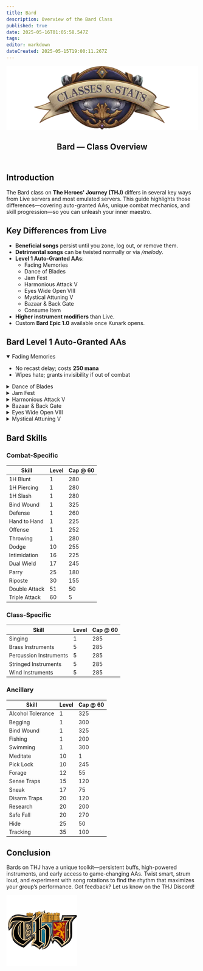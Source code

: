 ```yaml
---
title: Bard
description: Overview of the Bard Class
published: true
date: 2025-05-16T01:05:58.547Z
tags: 
editor: markdown
dateCreated: 2025-05-15T19:00:11.267Z
---
```


<article class="class-wrapper">
  <header class="hero-card">
    <img src="/classes-and-abilities/statsandclasses.webp" alt="Bard Class Banner" class="hero-banner">
    <h1>Bard — Class Overview</h1>
  </header>
  <section class="intro">
    <h2>Introduction</h2>
    <p>The Bard class on <strong>The Heroes' Journey (THJ)</strong> differs in several key ways from Live servers and most emulated servers. This guide highlights those differences—covering auto-granted AAs, unique combat mechanics, and skill progression—so you can unleash your inner maestro.</p>
  </section>
  <section class="differences">
    <h2>Key Differences from Live</h2>
    <ul>
      <li><strong>Beneficial songs</strong> persist until you zone, log out, or remove them.</li>
      <li><strong>Detrimental songs</strong> can be twisted normally or via <em>/melody</em>.</li>
      <li><strong>Level 1 Auto-Granted AAs</strong>:
        <ul class="pill-list">
          <li>Fading Memories</li><li>Dance of Blades</li><li>Jam Fest</li>
          <li>Harmonious Attack V</li><li>Eyes Wide Open VIII</li>
          <li>Mystical Attuning V</li><li>Bazaar & Back Gate</li><li>Consume Item</li>
        </ul>
      </li>
      <li><strong>Higher instrument modifiers</strong> than Live.</li>
      <li>Custom <strong>Bard Epic 1.0</strong> available once Kunark opens.</li>
    </ul>
  </section>
  <section class="abilities">
    <h2>Bard Level 1 Auto-Granted AAs</h2>
    <details open><summary>Fading Memories</summary>
      <ul>
        <li>No recast delay; costs <strong>250 mana</strong></li>
        <li>Wipes hate; grants invisibility if out of combat</li>
      </ul>
    </details>
    <details><summary>Dance of Blades</summary>
      <ul>
        <li><strong>17-minute</strong> cooldown</li>
        <li>Boosts max swings per round &amp; procs <em>Bladewhirl</em> (percussion-mod)</li>
      </ul>
    </details>
    <details><summary>Jam Fest</summary>
      <ul>
        <li>Sings songs as if you were a higher <em>apparent</em> level (no level skipping)</li>
      </ul>
    </details>
    <details><summary>Harmonious Attack V</summary>
      <ul>
        <li>Chance to double-attack; higher ranks = higher chance</li>
      </ul>
    </details>
    <details><summary>Bazaar & Back Gate</summary>
      <ul>
        <li><strong>10-minute</strong> cooldown</li>
        <li>Teleports you to the Bazaar when out of combat</li>
      </ul>
    </details>
    <details><summary>Eyes Wide Open VIII</summary>
      <ul>
        <li>Expands your <em>extended target</em> window capacity</li>
      </ul>
    </details>
    <details><summary>Mystical Attuning V</summary>
      <ul>
        <li>Raises the cap on simultaneously active mystical effects</li>
      </ul>
    </details>
  </section>
  <section class="skills">
    <h2>Bard Skills</h2>
    <!-- Combat Skills -->
    <h3>Combat-Specific</h3>
    <table class="skill-table">
      <thead><tr><th>Skill</th><th>Level</th><th>Cap @ 60</th></tr></thead>
      <tbody>
        <tr><td>1H Blunt</td><td>1</td><td>280</td></tr>
        <tr><td>1H Piercing</td><td>1</td><td>280</td></tr>
        <tr><td>1H Slash</td><td>1</td><td>280</td></tr>
        <tr><td>Bind Wound</td><td>1</td><td>325</td></tr>
        <tr><td>Defense</td><td>1</td><td>260</td></tr>
        <tr><td>Hand to Hand</td><td>1</td><td>225</td></tr>
        <tr><td>Offense</td><td>1</td><td>252</td></tr>
        <tr><td>Throwing</td><td>1</td><td>280</td></tr>
        <tr><td>Dodge</td><td>10</td><td>255</td></tr>
        <tr><td>Intimidation</td><td>16</td><td>225</td></tr>
        <tr><td>Dual Wield</td><td>17</td><td>245</td></tr>
        <tr><td>Parry</td><td>25</td><td>180</td></tr>
        <tr><td>Riposte</td><td>30</td><td>155</td></tr>
        <tr><td>Double Attack</td><td>51</td><td>50</td></tr>
        <tr><td>Triple Attack</td><td>60</td><td>5</td></tr>
      </tbody>
    </table>
    <!-- Class Skills -->
    <h3>Class-Specific</h3>
    <table class="skill-table">
      <thead><tr><th>Skill</th><th>Level</th><th>Cap @ 60</th></tr></thead>
      <tbody>
        <tr><td>Singing</td><td>1</td><td>285</td></tr>
        <tr><td>Brass Instruments</td><td>5</td><td>285</td></tr>
        <tr><td>Percussion Instruments</td><td>5</td><td>285</td></tr>
        <tr><td>Stringed Instruments</td><td>5</td><td>285</td></tr>
        <tr><td>Wind Instruments</td><td>5</td><td>285</td></tr>
      </tbody>
    </table>
    <!-- Ancillary Skills -->
    <h3>Ancillary</h3>
    <table class="skill-table">
      <thead><tr><th>Skill</th><th>Level</th><th>Cap @ 60</th></tr></thead>
      <tbody>
        <tr><td>Alcohol Tolerance</td><td>1</td><td>325</td></tr>
        <tr><td>Begging</td><td>1</td><td>300</td></tr>
        <tr><td>Bind Wound</td><td>1</td><td>325</td></tr>
        <tr><td>Fishing</td><td>1</td><td>200</td></tr>
        <tr><td>Swimming</td><td>1</td><td>300</td></tr>
        <tr><td>Meditate</td><td>10</td><td>1</td></tr>
        <tr><td>Pick Lock</td><td>10</td><td>245</td></tr>
        <tr><td>Forage</td><td>12</td><td>55</td></tr>
        <tr><td>Sense Traps</td><td>15</td><td>120</td></tr>
        <tr><td>Sneak</td><td>17</td><td>75</td></tr>
        <tr><td>Disarm Traps</td><td>20</td><td>120</td></tr>
        <tr><td>Research</td><td>20</td><td>200</td></tr>
        <tr><td>Safe Fall</td><td>20</td><td>270</td></tr>
        <tr><td>Hide</td><td>25</td><td>50</td></tr>
        <tr><td>Tracking</td><td>35</td><td>100</td></tr>
      </tbody>
    </table>
  </section>
  <section class="conclusion">
    <h2>Conclusion</h2>
    <p>Bards on THJ have a unique toolkit—persistent buffs, high-powered instruments, and early access to game-changing AAs. Twist smart, strum loud, and experiment with song rotations to find the rhythm that maximizes your group’s performance. Got feedback? Let us know on the THJ Discord!</p>
  </section>
  <img src="/pagebreak2.webp" alt="Page Break" class="page-break">
</article>
